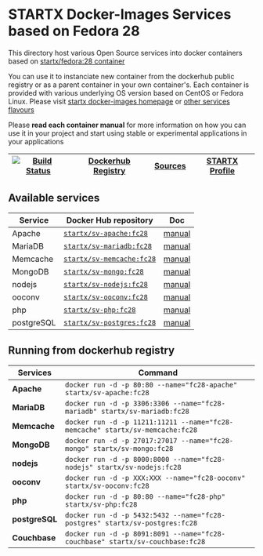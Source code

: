 # STARTX Docker-Images Services based on Fedora 28

This directory host various Open Source services into docker containers based on [startx/fedora:28 container](https://hub.docker.com/r/startx/fedora)

You can use it to instanciate new container from the dockerhub public registry 
or as a parent container in your own container's. 
Each container is provided with various underlying OS version based on CentOS or 
Fedora Linux. Please visit [startx docker-images homepage](https://github.com/startxfr/docker-images/)
or [other services flavours](https://github.com/startxfr/docker-images/Services#container-flavours)

Please **read each container manual** for more information on how you can use it in 
your project and start using stable or experimental applications in your applications

| [![Build Status](https://travis-ci.org/startxfr/docker-images.svg?branch=fc28)](https://travis-ci.org/startxfr/docker-images) | [Dockerhub Registry](https://hub.docker.com/r/startx) | [Sources](https://github.com/startxfr/docker-images/)             | [STARTX Profile](https://github.com/startxfr) | 
|-------------------------------------------------------------------------------------------------------------------|-------------------------------------------------------|-------------------------------------------------------------------|-----------------------------------------------|

## Available services

| Service       | Docker Hub repository                                                     | Doc
|---------------|---------------------------------------------------------------------------|-----------------------------
| Apache        | [`startx/sv-apache:fc28`](https://hub.docker.com/r/startx/sv-apache)      | [manual](apache/README.md)
| MariaDB       | [`startx/sv-mariadb:fc28`](https://hub.docker.com/r/startx/sv-mariadb)    | [manual](mariadb/README.md)
| Memcache      | [`startx/sv-memcache:fc28`](https://hub.docker.com/r/startx/sv-memcache)  | [manual](memcache/README.md) 
| MongoDB       | [`startx/sv-mongo:fc28`](https://hub.docker.com/r/startx/sv-mongo)        | [manual](mongo/README.md)
| nodejs        | [`startx/sv-nodejs:fc28`](https://hub.docker.com/r/startx/sv-nodejs)      | [manual](nodejs/README.md)
| ooconv        | [`startx/sv-ooconv:fc28`](https://hub.docker.com/r/startx/sv-ooconv)      | [manual](ooconv/README.md)
| php           | [`startx/sv-php:fc28`](https://hub.docker.com/r/startx/sv-php)            | [manual](php/README.md)
| postgreSQL    | [`startx/sv-postgres:fc28`](https://hub.docker.com/r/startx/sv-postgres)  | [manual](postgres/README.md)


## Running from dockerhub registry

| Services            | Command                                                                        |
|---------------------|--------------------------------------------------------------------------------|
| **Apache**          | `docker run -d -p 80:80 --name="fc28-apache" startx/sv-apache:fc28`            | 
| **MariaDB**         | `docker run -d -p 3306:3306 --name="fc28-mariadb" startx/sv-mariadb:fc28`      | 
| **Memcache**        | `docker run -d -p 11211:11211 --name="fc28-memcache" startx/sv-memcache:fc28`  | 
| **MongoDB**         | `docker run -d -p 27017:27017 --name="fc28-mongo" startx/sv-mongo:fc28`        | 
| **nodejs**          | `docker run -d -p 8000:8000 --name="fc28-nodejs" startx/sv-nodejs:fc28`        | 
| **ooconv**          | `docker run -d -p XXX:XXX --name="fc28-ooconv" startx/sv-ooconv:fc28`          | 
| **php**             | `docker run -d -p 80:80 --name="fc28-php" startx/sv-php:fc28`                  | 
| **postgreSQL**      | `docker run -d -p 5432:5432 --name="fc28-postgres" startx/sv-postgres:fc28`    | 
| **Couchbase**       | `docker run -d -p 8091:8091 --name="fc28-couchbase" startx/sv-couchbase:fc28`  | 
